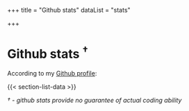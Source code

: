 +++
title = "Github stats"
dataList = "stats"

+++

# Github stats <sup>†</sup>

According to my [Github profile](https://dzello.com/github):

{{< section-list-data >}}

_† - github stats provide no guarantee of actual coding ability_
